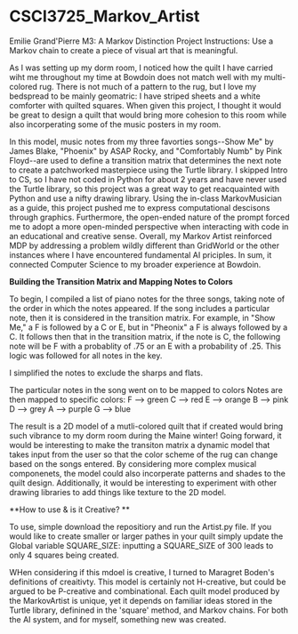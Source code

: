 # CSCI3725_Markov_Artist
Emilie Grand'Pierre
M3: A Markov Distinction 
Project Instructions: Use a Markov chain to create a piece of visual art that is meaningful. 

As I was setting up my dorm room, I noticed how the quilt I have carried wiht me throughout my time at Bowdoin does not match well with my multi-colored rug. There is not much of a pattern to the rug, but I love my bedspread to be mainly geomatric: I have striped sheets and a white comforter with quilted squares. When given this project, I thought it would be great to design a quilt that would bring more cohesion to this room while also incorperating some of the music posters in my room.

In this model, music notes from my three favorties songs--Show Me" by James Blake, "Phoenix" by ASAP Rocky, and "Comfortably Numb" by Pink Floyd--are used to define a transition matrix that determines the next note to create a patchworked masterpiece using the Turtle library. I skipped Intro to CS, so I have not coded in Python for about 2 years and have never used the Turtle library, so this project was a great way to get reacquainted with Python and use a nifty drawing library. Using the in-class MarkovMusician as a guide, this project pushed me to express computational descisons through graphics. Furthermore, the open-ended nature of the prompt forced me to adopt a more open-minded perspective when interacting with code in an educational and creative sense. Overall, my Markov Artist reinforced MDP by addressing a problem wildly different than GridWorld or the other instances where I have encountered fundamental AI priciples. In sum, it connected Computer Science to my broader experience at Bowdoin. 

**Building the Transition Matrix and Mapping Notes to Colors**

To begin, I compiled a list of piano notes for the three songs, taking note of the order in which the notes appeared. If the song includes a particular note, then it is considered in the transition matrix. For example, in "Show Me," a F is followed by a C or E, but in "Pheonix" a F is always followed by a C. It follows then that in the transition matrix, if the note is C, the following note will be F with a probablity of .75 or an E with a probability of .25. This logic was followed for all notes in the key. 

I simplified the notes to exclude the sharps and flats. 

The particular notes in the song went on to be mapped to colors
Notes are then mapped to specific colors: 
    F --> green
    C --> red
    E --> orange
    B --> pink
    D --> grey
    A --> purple
    G --> blue 

The result is a 2D model of a mutli-colored quilt that if created would bring such vibrance to my dorm room during the Maine winter! Going forward, it would be interesting to make the transiton matrix a dynamic model that takes input from the user so that the color scheme of the rug can change based on the songs entered. By considering more complex musical componenets, the model could also incorperate patterns and shades to the quilt design. Additionally, it would be interesting to experiment with other drawing libraries to add things like texture to the 2D model.

**How to use & is it Creative? **

To use, simple download the repositiory and run the Artist.py file. If you would like to create smaller or larger pathes in your quilt simply update the Global variable SQUARE_SIZE: inputting a SQUARE_SIZE of 300 leads to only 4 squares being created. 

WHen considering if this mdoel is creative, I turned to Maragret Boden's definitions of creaitivty. This model is certainly not H-creative, but could be argued to be P-creative and combinational. Each quilt model produced by the MarkovArtist is unique, yet it depends on familiar ideas stored in the Turtle library, definined in the 'square' method, and Markov chains. For both the AI system, and for myself, something new was created. 
